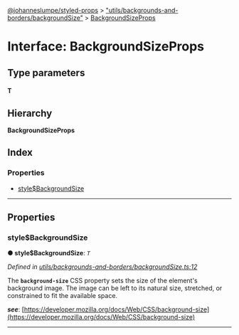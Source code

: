 [@johanneslumpe/styled-props](../README.md) > ["utils/backgrounds-and-borders/backgroundSize"](../modules/_utils_backgrounds_and_borders_backgroundsize_.md) > [BackgroundSizeProps](../interfaces/_utils_backgrounds_and_borders_backgroundsize_.backgroundsizeprops.md)

# Interface: BackgroundSizeProps

## Type parameters
#### T 
## Hierarchy

**BackgroundSizeProps**

## Index

### Properties

* [style$BackgroundSize](_utils_backgrounds_and_borders_backgroundsize_.backgroundsizeprops.md#style_backgroundsize)

---

## Properties

<a id="style_backgroundsize"></a>

###  style$BackgroundSize

**● style$BackgroundSize**: *`T`*

*Defined in [utils/backgrounds-and-borders/backgroundSize.ts:12](https://github.com/johanneslumpe/styled-props/blob/8e709f1/src/utils/backgrounds-and-borders/backgroundSize.ts#L12)*

The **`background-size`** CSS property sets the size of the element's background image. The image can be left to its natural size, stretched, or constrained to fit the available space.

*__see__*: [https://developer.mozilla.org/docs/Web/CSS/background-size](https://developer.mozilla.org/docs/Web/CSS/background-size)

___

